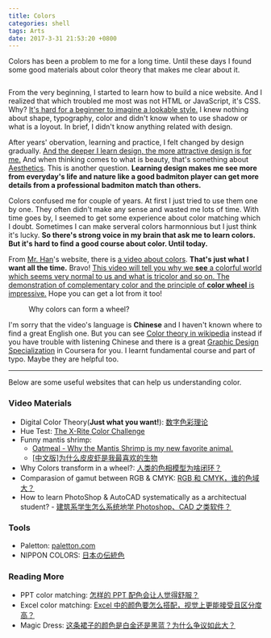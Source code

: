 ```yaml
---
title: Colors
categories: shell
tags: Arts
date: 2017-3-31 21:53:20 +0800
---
```


Colors has been a problem to me for a long time. Until these days I found some good materials about color theory that makes me clear about it.

<!--shoreline-->

<figure style="width: 120px" class="align-left">
  <img src="{{ site.url }}{{ site.baseurl }}/assets/images/css.png" alt="">
</figure> 

From the very beginning, I started to learn how to build a nice website. And I realized that which troubled me most was not HTML or JavaScript, it's CSS. Why? <u>It's hard for a beginner to imagine a lookable style.</u> I knew nothing about shape, typography, color and didn't know when to use shadow or what is a loyout. In brief, I didn't know anything related with design.

After years' obervation, learning and practice, I felt changed by design gradually. <u>And the deeper I learn design, the more attractive design is for me.</u> And when thinking comes to what is beauty, that's something about [Aesthetics](https://en.wikipedia.org/wiki/Aesthetics). This is another question. **Learning design makes me see more from everyday's life and nature like a good badmiton player can get more details from a professional badmiton match than others.**

Colors confused me for couple of years. At first I just tried to use them one by one. They often didn't make any sense and wasted me lots of time. With time goes by, I seemed to get some experience about color matching which I doubt. Sometimes I can make serveral colors harmonnious but I just think it's lucky. **So there's strong voice in my brain that ask me to learn colors. But it's hard to find a good course about color. Until today.**

From [Mr. Han](http://hanshilin.com/about/)'s website, there is [a video about colors](http://hanshilin.com/software/photoshop/photoshop-2/). **That's just what I want all the time.** Bravo! <u>This video will tell you why we <b>see</b> a colorful world which seems very normal to us and what is tricolor and so on. The demonstration of complementary color and the principle of <b>color wheel</b> is impressive.</u> Hope you can get a lot from it too!

<figure style="widht: 1000px" class="align-center">
  <img src="{{ site.url }}{{ site.baseurl }}/assets/images/why-color-wheel.jpg" alt="">
  <figcaption>Why colors can form a wheel?</figcaption>
</figure> 

I'm sorry that the video's language is **Chinese** and I haven't known where to find a great English one. But you can see [Color theory in wikipedia](https://en.wikipedia.org/wiki/Color_theory) instead if you have trouble with listening Chinese and there is a great [Graphic Design Specialization](https://www.coursera.org/specializations/graphic-design) in Coursera for you. I learnt fundamental course and part of typo. Maybe they are helpful too.

---

Below are some useful websites that can help us understanding color.

### Video Materials
- Digital Color Theory(**Just what you want!**): [数字色彩理论](http://hanshilin.com/software/photoshop/photoshop-2/)
- Hue Test: [The X-Rite Color Challenge](http://www.xrite.com/hue-test)
- Funny mantis shrimp: 
	- [Oatmeal - Why the Mantis Shrimp is my new favorite animal.](http://theoatmeal.com/comics/mantis_shrimp)
	- [\[中文版\]为什么皮皮虾是我最喜欢的生物](http://www.wtoutiao.com/p/1411mCz.html)
- Why Colors transform in a wheel?: [人类的色相模型为啥闭环？](https://www.zhihu.com/question/37622957)
- Comparasion of gamut between RGB & CMYK: [RGB 和 CMYK，谁的色域大？](https://zhuanlan.zhihu.com/p/19652492)
- How to learn PhotoShop & AutoCAD systematically as a architectual student? - [建筑系学生怎么系统地学 Photoshop、CAD 之类软件？](https://www.zhihu.com/question/29985397)

### Tools
- Paletton: [paletton.com](http://paletton.com/)
- NIPPON COLORS: [日本の伝統色](http://nipponcolors.com/)

### Reading More
- PPT color matching: [怎样的 PPT 配色会让人觉得舒服？](https://www.zhihu.com/question/30709836)
- Excel color matching: [Excel 中的颜色要怎么搭配，视觉上更能接受且区分度高？](https://www.zhihu.com/question/21702667)
- Magic Dress: [这条裙子的颜色是白金还是黑蓝？为什么争议如此大？](https://www.zhihu.com/question/28398932)